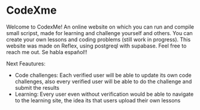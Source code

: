 # CodeXme
Welcome to CodexMe! An online website on which you can run and compile small scripst, made for learning and challenge yourself and others. You can create your own lessons and coding problems (still work in progress). This website was made on Reflex, using postgreql with supabase. Feel free to reach me out. Se habla español!!

Next Feautures:

- Code challenges: Each verified user will be able to update its own code challenges, also every verified user will be able to do the challenge and submit the results
- Learning: Every user even without verification would be able to navigate to the learning site, the idea its that users upload their own lessons


